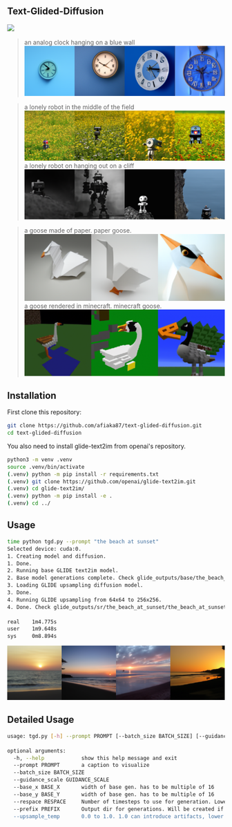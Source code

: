 Text-Glided-Diffusion
---

<a href="https://replicate.com/afiaka87/pyglide" target="_blank"><img src="https://img.shields.io/static/v1?label=run&message=on replicate.ai&color=green"></a>

> an analog clock hanging on a blue wall
![an analog clock hanging on a blue wall](assets/harn.png?raw=true)


> a lonely robot in the middle of the field
![](assets/lonelyrobot.png?raw=true)
> a lonely robot on hanging out on a cliff
![](assets/cliffbot.png?raw=true)

> a goose made of paper. paper goose.
![](assets/goose.png?raw=true)
> a goose rendered in minecraft. minecraft goose.
![](assets/goose-mc.png?raw=true)

## Installation

First clone this repository:
```sh
git clone https://github.com/afiaka87/text-glided-diffusion.git
cd text-glided-diffusion
```

You also need to install glide-text2im from openai's repository.
```sh
python3 -m venv .venv
source .venv/bin/activate
(.venv) python -m pip install -r requirements.txt
(.venv) git clone https://github.com/openai/glide-text2im.git
(.venv) cd glide-text2im/
(.venv) python -m pip install -e .
(.venv) cd ../
```


## Usage
```sh
time python tgd.py --prompt "the beach at sunset"
Selected device: cuda:0.
1. Creating model and diffusion.
1. Done.
2. Running base GLIDE text2im model.
2. Base model generations complete. Check glide_outputs/base/the_beach_at_sunset/the_beach_at_sunset.png for generations.
3. Loading GLIDE upsampling diffusion model.
3. Done.
4. Running GLIDE upsampling from 64x64 to 256x256.
4. Done. Check glide_outputs/sr/the_beach_at_sunset/the_beach_at_sunset.png for generations.

real    1m4.775s
user    1m9.648s
sys     0m8.894s
```
![](assets/the_beach_at_sunset.png?raw=true)

## Detailed Usage
```sh
usage: tgd.py [-h] --prompt PROMPT [--batch_size BATCH_SIZE] [--guidance_scale GUIDANCE_SCALE] [--base_x BASE_X] [--base_y BASE_Y] [--respace RESPACE] [--prefix PREFIX] [--upsample_temp UPSAMPLE_TEMP]

optional arguments:
  -h, --help            show this help message and exit
  --prompt PROMPT       a caption to visualize
  --batch_size BATCH_SIZE
  --guidance_scale GUIDANCE_SCALE
  --base_x BASE_X       width of base gen. has to be multiple of 16
  --base_y BASE_Y       width of base gen. has to be multiple of 16
  --respace RESPACE     Number of timesteps to use for generation. Lower is faster but less accurate.
  --prefix PREFIX       Output dir for generations. Will be created if it doesn't exist with subfolders for base and upsampled.
  --upsample_temp       0.0 to 1.0. 1.0 can introduce artifacts, lower can introduce blurriness.
```
